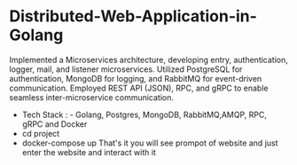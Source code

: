 # Distributed-Web-Application-in-Golang
Implemented a Microservices architecture, developing entry, authentication, logger, mail, and listener microservices. Utilized PostgreSQL for authentication, MongoDB for logging, and RabbitMQ for event-driven communication. Employed REST API (JSON), RPC, and gRPC to enable seamless inter-microservice communication.
- Tech Stack : - Golang, Postgres, MongoDB, RabbitMQ,AMQP, RPC, gRPC and Docker
- cd project
- docker-compose up That's it you will see prompot of website and just enter the website and interact with it
